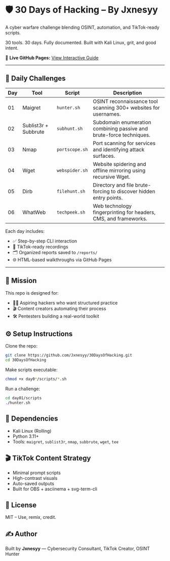 # 🛡️ 30 Days of Hacking – By Jxnesyy
A cyber warfare challenge blending OSINT, automation, and TikTok-ready scripts.

30 tools. 30 days. Fully documented. Built with Kali Linux, grit, and good intent.

🚀 **Live GitHub Pages:** [View Interactive Guide](https://jxnesyy.github.io/30DaysOfHacking/)

---

## 📅 Daily Challenges

| Day | Tool              | Script           | Description |
|-----|-------------------|------------------|-------------|
| 01  | Maigret           | `hunter.sh`      | OSINT reconnaissance tool scanning 300+ websites for usernames. |
| 02  | Sublist3r + Subbrute | `subhunt.sh` | Subdomain enumeration combining passive and brute-force techniques. |
| 03  | Nmap              | `portscope.sh`   | Port scanning for services and identifying attack surfaces. |
| 04  | Wget              | `webspider.sh`   | Website spidering and offline mirroring using recursive Wget. |
| 05  | Dirb              | `filehunt.sh`    | Directory and file brute-forcing to discover hidden entry points. |
| 06  | WhatWeb           | `techpeek.sh`    | Web technology fingerprinting for headers, CMS, and frameworks. |


Each day includes:
- ✅ Step-by-step CLI interaction
- 🎥 TikTok-ready recordings
- 🗂️ Organized reports saved to `/reports/`
- 🌐 HTML-based walkthroughs via GitHub Pages

---

## 🧠 Mission

This repo is designed for:
- 🧑‍💻 Aspiring hackers who want structured practice
- 🎬 Content creators automating their process
- 🛠️ Pentesters building a real-world toolkit

## ⚙️ Setup Instructions

Clone the repo:
```bash
git clone https://github.com/Jxnesyy/30DaysOfHacking.git
cd 30DaysOfHacking
```

Make scripts executable:
```bash
chmod +x day0*/scripts/*.sh
```

Run a challenge:
```bash
cd day01/scripts
./hunter.sh
```

## 🧩 Dependencies
- Kali Linux (Rolling)
- Python 3.11+
- Tools: `maigret`, `sublist3r`, `nmap`, `subbrute`, `wget`, `tee`

## 🎬 TikTok Content Strategy
- Minimal prompt scripts
- High-contrast visuals
- Auto-saved outputs
- Built for OBS + asciinema + svg-term-cli

## 🪪 License
MIT – Use, remix, credit.

## ✍️ Author
Built by **Jxnesyy** — Cybersecurity Consultant, TikTok Creator, OSINT Hunter
